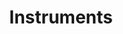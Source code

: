 ---
layout: post
category: etc
title: Instruments
description: >
    Instruments
related_posts:
  - 
addons:
  - related
  - comments
list: true
---